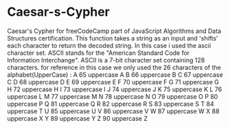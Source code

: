 # Caesar-s-Cypher
Caesar's Cypher for freeCodeCamp part of JavaScript Algorithms and Data Structures certification.
This function takes a string as an input and 'shifts' each character to return the decoded string.
In this case i used the ascii character set.
ASCII stands for the "American Standard Code for Information Interchange".
ASCII is a 7-bit character set containing 128 characters. 
for reference in this case we only used the 26 characters of the alphabet(UpperCase) :
A	65	uppercase A
B	66	uppercase B
C	67	uppercase C
D	68	uppercase D
E	69	uppercase E
F	70	uppercase F
G	71	uppercase G
H	72	uppercase H
I	73	uppercase I
J	74	uppercase J
K	75	uppercase K
L	76	uppercase L
M	77	uppercase M
N	78	uppercase N
O	79	uppercase O
P	80	uppercase P
Q	81	uppercase Q
R	82	uppercase R
S	83	uppercase S
T	84	uppercase T
U	85	uppercase U
V	86	uppercase V
W	87	uppercase W
X	88	uppercase X
Y	89	uppercase Y
Z	90	uppercase Z

